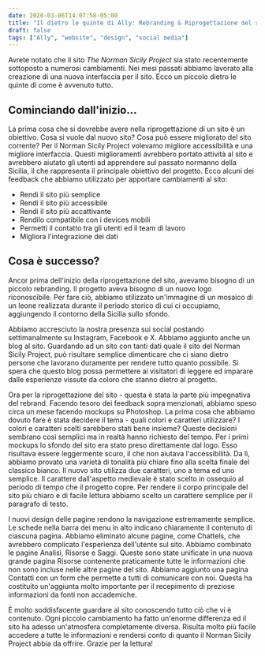 ```yaml
---
date: 2020-03-06T14:07:58-05:00
title: "Il dietro le quinte di Ally: Rebranding & Riprogettazione del sito web"
draft: false
tags: ["Ally", "website", "design", "social media"]
---
```


Avrete notato che il sito *The Norman Sicily Project* sia stato recentemente sottoposto a numerosi cambiamenti. Nei mesi passati abbiamo lavorato alla creazione di una nuova interfaccia per il sito. Ecco un piccolo dietro le quinte di come è avvenuto tutto.

## Cominciando dall'inizio...

La prima cosa che si dovrebbe avere nella riprogettazione di un sito è un obiettivo. Cosa si vuole dal nuovo sito? Cosa può essere migliorato del sito corrente? Per il Norman Sicily Project volevamo migliore accessibilità e una migliore interfaccia. Questi miglioramenti avrebbero portato attività al sito e avrebbero aiutato gli utenti ad apprendere sul passato normanno della Sicilia, il che rappresenta il principale obiettivo del progetto.
Ecco alcuni dei feedback che abbiamo utilizzato per apportare cambiamenti al sito:
- Rendi il sito più semplice
- Rendi il sito più accessibile
- Rendi il sito più accattivante
- Rendilo compatibile con i devices mobili
- Permetti il contatto tra gli utenti ed il team di lavoro
- Migliora l'integrazione dei dati

## Cosa è successo?

Ancor prima dell'inizio della riprogettazione del sito, avevamo bisogno di un piccolo rebranding. Il progetto aveva bisogno di un nuovo logo riconoscibile. Per fare ciò, abbiamo stilizzato un'immagine di un mosaico di un leone realizzata durante il periodo storico di cui ci occupiamo, aggiungendo il contorno della Sicilia sullo sfondo.

Abbiamo accresciuto la nostra presenza sui social postando settimanalmente su Instagram, Facebook e X. Abbiamo aggiunto anche un blog al sito.
Guardando ad un sito con tanti dati quale il sito del Norman Sicily Project, può risultare semplice dimenticare che ci siano dietro persone che lavorano duramente per rendere tutto quanto possibile. Si spera che questo blog possa permettere ai visitatori di leggere ed imparare dalle esperienze vissute da coloro che stanno dietro al progetto.

Ora per la riprogettazione del sito - questa è stata la parte più impegnativa del rebrand. Facendo tesoro dei feedback sopra menzionati, abbiamo speso circa un mese facendo mockups su Photoshop. La prima cosa che abbiamo dovuto fare è stata decidere il tema - quali colori e caratteri utilizzare? I colori e caratteri scelti sarebbero stati bene insieme? Queste decisioni sembrano così semplici ma in realtà hanno richiesto del tempo. Per i primi mockups lo sfondo del sito era stato preso direttamente dal logo. Esso risultava essere leggermente scuro, il che non aiutava l'accessibilità. Da lì, abbiamo provato una varietà di tonalità più chiare fino alla scelta finale del classico bianco. Il nuovo sito utilizza due caratteri, uno a tema ed uno semplice. Il carattere dall'aspetto medievale è stato scelto in ossequio al periodo di tempo che il progetto copre. Per rendere il corpo principale del sito più chiaro e di facile lettura abbiamo scelto un carattere semplice per il paragrafo di testo.

I nuovi design delle pagine rendono la navigazione estremamente semplice. Le schede nella barra dei menu in alto indicano chiaramente il contenuto di ciascuna pagina. Abbiamo eliminato alcune pagine, come Chattels, che avrebbero complicato l'esperienza dell'utente sul sito. Abbiamo combinato le pagine Analisi, Risorse e Saggi. Queste sono state unificate in una nuova grande pagina Risorse contenente praticamente tutte le informazioni che non sono incluse nelle altre pagine del sito. Abbiamo aggiunto una pagina Contatti con un form che permette a tutti di comunicare con noi. Questa ha costituito un'aggiunta molto importante per il recepimento di preziose informazioni da fonti non accademiche.

È molto soddisfacente guardare al sito conoscendo tutto ciò che vi è contenuto. Ogni piccolo cambiamento ha fatto un'enorme differenza ed il sito ha adesso un'atmosfera completamente diversa. Risulta molto più facile accedere a tutte le informazioni e rendersi conto di quanto il Norman Sicily Project abbia da offrire. Grazie per la lettura!
